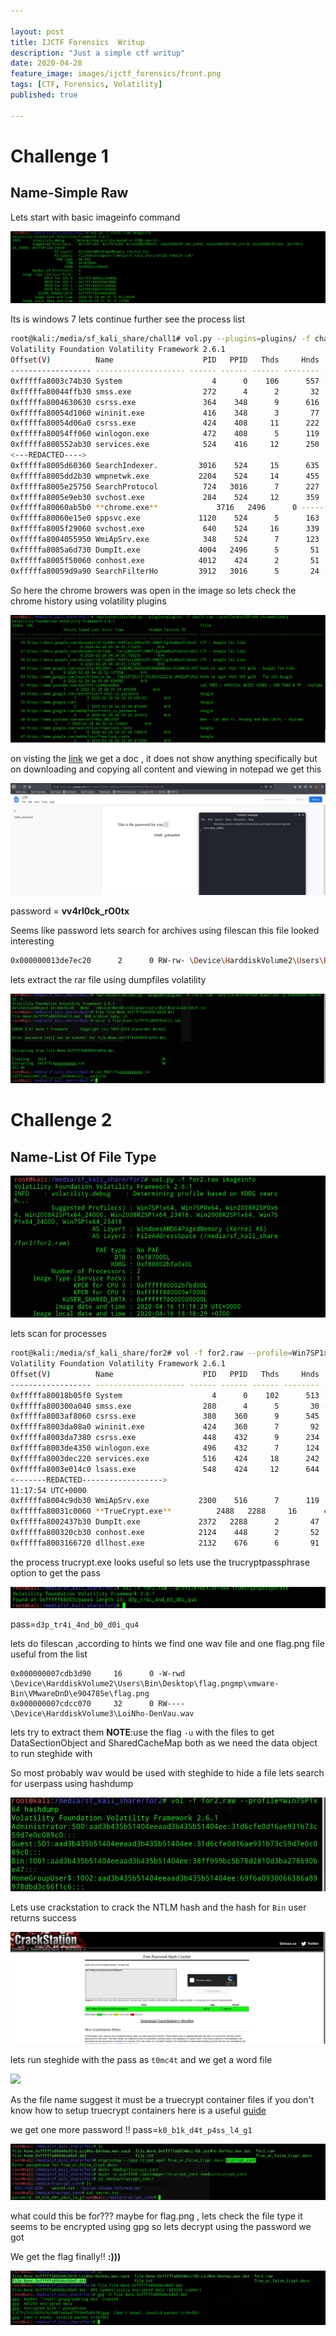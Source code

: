```yaml
---

layout: post
title: IJCTF Forensics  Writup
description: "Just a simple ctf writup"
date: 2020-04-28
feature_image: images/ijctf_forensics/front.png
tags: [CTF, Forensics, Volatility]
published: true

---
```



<!--more-->
# Challenge 1

## Name-Simple Raw

Lets start with basic imageinfo command

![](images/ijctf_forensics/1.png)

Its is windows 7 lets continue further see the process list


```bash
root@kali:/media/sf_kali_share/chall1# vol.py --plugins=plugins/ -f chall1.raw --profile=Win7SP1x64 pslist
Volatility Foundation Volatility Framework 2.6.1
Offset(V)          Name                    PID   PPID   Thds     Hnds   Sess  Wow64 Start                          Exit                          
------------------ -------------------- ------ ------ ------ -------- ------ ------ ------------------------------ ------------------------------
0xfffffa8003c74b30 System                    4      0    106      557 ------      0 2020-02-28 04:32:16 UTC+0000                                 
0xfffffa80044ffb30 smss.exe                272      4      2       32 ------      0 2020-02-28 04:32:16 UTC+0000                                 
0xfffffa8004630630 csrss.exe               364    348      9      616      0      0 2020-02-28 04:32:17 UTC+0000                                 
0xfffffa80054d1060 wininit.exe             416    348      3       77      0      0 2020-02-28 04:32:17 UTC+0000                                 
0xfffffa80054d06a0 csrss.exe               424    408     11      222      1      0 2020-02-28 04:32:17 UTC+0000                                 
0xfffffa80054ff060 winlogon.exe            472    408      5      119      1      0 2020-02-28 04:32:17 UTC+0000                                 
0xfffffa800552ab30 services.exe            524    416     12      250      0      0 2020-02-28 04:32:17 UTC+0000                                                                  
<---REDACTED---->
0xfffffa8005d60360 SearchIndexer.         3016    524     15      635      0      0 2020-02-28 04:32:39 UTC+0000                                 
0xfffffa8005dd2b30 wmpnetwk.exe           2204    524     14      455      0      0 2020-02-28 04:32:40 UTC+0000                                 
0xfffffa8005e25750 SearchProtocol          724   3016      7      227      1      0 2020-02-28 04:32:40 UTC+0000                                 
0xfffffa8005e9eb30 svchost.exe             284    524     12      359      0      0 2020-02-28 04:32:41 UTC+0000                                 
0xfffffa80060ab5b0 **chrome.exe**             3716   2496      0 --------      1      0 2020-02-28 04:33:03 UTC+0000   2020-02-28 04:34:06 UTC+0000  
0xfffffa80060e15e0 sppsvc.exe             1120    524      5      163      0      0 2020-02-28 04:34:19 UTC+0000                                 
0xfffffa8005f29060 svchost.exe             640    524     16      339      0      0 2020-02-28 04:34:19 UTC+0000                                 
0xfffffa8004055950 WmiApSrv.exe            348    524      7      123      0      0 2020-02-28 04:34:58 UTC+0000                                 
0xfffffa8005a6d730 DumpIt.exe             4004   2496      5       51      1      1 2020-02-28 04:35:09 UTC+0000                                 
0xfffffa8005f50060 conhost.exe            4012    424      2       51      1      0 2020-02-28 04:35:09 UTC+0000                                 
0xfffffa80059d9a90 SearchFilterHo         3912   3016      5       24 ------      0 2020-02-28 04:35:40 UTC+0000
```

So here the chrome browers was open in the image so lets check the chrome history using volatility plugins

![](images/ijctf_forensics/2.png)

on visting the [link](https://docs.google.com/document/d/1S2ORv-1k0PlurLZAHuiVX1JXNWfilgIHaWkyU1L8xvU) we get a doc ,
it does not show anything specifically but on downloading and copying all content and viewing in notepad we get this 

![](images/ijctf_forensics/3.png)

password = **vv4rl0ck_rO0tx**

Seems like password lets search for archives using filescan
this file looked interesting



```bash
0x000000013de7ec20      2      0 RW-rw- \Device\HarddiskVolume2\Users\Bin\Downloads\94lf.rar
```


lets extract the rar file using dumpfiles volatility

![](images/ijctf_forensics/4.png)


# Challenge 2

## Name-List Of File Type

![](images/ijctf_forensics/5.png)


lets scan for processes

```bash
root@kali:/media/sf_kali_share/for2# vol -f for2.raw --profile=Win7SP1x64 pslist
Volatility Foundation Volatility Framework 2.6.1
Offset(V)          Name                    PID   PPID   Thds     Hnds   Sess  Wow64 Start                          Exit                          
------------------ -------------------- ------ ------ ------ -------- ------ ------ ------------------------------ ------------------------------
0xfffffa80018b05f0 System                    4      0    102      513 ------      0 2020-04-16 11:17:32 UTC+0000                                 
0xfffffa800300a040 smss.exe                280      4      5       30 ------      0 2020-04-16 11:17:32 UTC+0000                                 
0xfffffa8003af8060 csrss.exe               380    360      9      545      0      0 2020-04-16 11:17:33 UTC+0000                                 
0xfffffa8003da08a0 wininit.exe             424    360      7       92      0      0 2020-04-16 11:17:33 UTC+0000                                 
0xfffffa8003da7380 csrss.exe               448    432      9      234      1      0 2020-04-16 11:17:33 UTC+0000                                 
0xfffffa8003de4350 winlogon.exe            496    432      7      124      1      0 2020-04-16 11:17:33 UTC+0000                                 
0xfffffa8003dec220 services.exe            516    424     18      242      0      0 2020-04-16 11:17:33 UTC+0000                                 
0xfffffa8003e014c0 lsass.exe               548    424     12      644      0      0 2020-04-16 11:17:33 UTC+0000                                 
<-------REDACTED------------------>
11:17:54 UTC+0000                                 
0xfffffa8004c9db30 WmiApSrv.exe           2300    516      7      119      0      0 2020-04-16 11:17:55 UTC+0000                                 
0xfffffa80031c0060 **TrueCrypt.exe**          2488   2288     16      480      1      1 2020-04-16 11:17:57 UTC+0000                                 
0xfffffa8002437b30 DumpIt.exe             2372   2288      2       47      1      1 2020-04-16 11:18:28 UTC+0000                                 
0xfffffa800320cb30 conhost.exe            2124    448      2       52      1      0 2020-04-16 11:18:28 UTC+0000                                 
0xfffffa8003166720 dllhost.exe            2132    676      6       91      1      0 2020-04-16 11:18:30 UTC+0000
```

the process trucrypt.exe looks useful so lets use the trucryptpassphrase option to get the pass

![](images/ijctf_forensics/6.png)

pass=```d3p_tr4i_4nd_b0_d0i_qu4 ```

lets do filescan ,according to hints we find one wav file and one flag.png file useful from the list

```
0x000000007cdb3d90     16      0 -W-rwd \Device\HarddiskVolume2\Users\Bin\Desktop\flag.pngmp\vmware-Bin\VMwareDnD\e904785e\flag.png
0x000000007cdcc070     32      0 RW---- \Device\HarddiskVolume3\LoiNho-DenVau.wav
```

lets try to extract them 
**NOTE**:use the flag `-u` with the files to get DataSectionObject and SharedCacheMap both as we need the data object to run steghide with 

So most probably wav would be used with steghide to hide a file 
lets search for userpass using hashdump

![](images/ijctf_forensics/7.png)

Lets use crackstation to crack the NTLM hash and the hash for `Bin` user returns success

![](images/ijctf_forensics/8.png)

lets run steghide with the pass as `t0mc4t` and we get a word file

![](images/ijctf_forensics/images/ijctf_forensics/9.png)

As the file name suggest it must be a truecrypt container files
if you don't know how to setup truecrypt containers here is a useful [guide](https://kenfavors.com/code/how-to-open-a-truecrypt-container-using-cryptsetup/)

we get one more password !!
pass=`k0_b1k_d4t_p4ss_l4_g1`

![](images/ijctf_forensics/10.png)

what could this be for???
maybe for flag.png , lets check the file type it seems to be encrypted using gpg so lets decrypt 
using the password we got

We get the flag finally!! **:)))**

![](images/ijctf_forensics/11.png)


